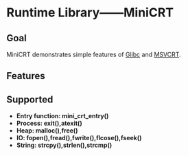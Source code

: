 # Runtime Library——MiniCRT

## Goal

MiniCRT demonstrates simple features of [Glibc](https://www.gnu.org/software/libc/) and [MSVCRT](http://www.mingw.org/category/wiki/msvc).   

## Features









## Supported

* **Entry function:	mini_crt_entry()**
* **Process:	exit(),atexit()**
* **Heap:	malloc(),free()**
* **IO:	fopen(),fread(),fwrite(),flcose(),fseek()**
* **String:	strcpy(),strlen(),strcmp()**






